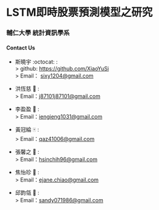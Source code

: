 LSTM即時股票預測模型之研究
========================
### 輔仁大學 統計資訊學系 
#### Contact Us
* 斯曉宇 :octocat: : <br>
\> github: https://github.com/XiaoYuSi  <br>
\> Email： sixy1204@gmail.com  <br>

* 洪恆慈 :bear: : <br>
\> Email：j87101j87101@gmail.com  <br>

* 李盈盈 :frog: : <br>
\> Email：iengieng1031@gmail.com  <br>

* 黃冠綸 :mahjong: : <br>
\> Email：qaz41006@gmail.com  <br>

* 張馨之 :mushroom: : <br>
\> Email：hsinchih96@gmail.com  <br>

* 焦怡珍 :hamster: : <br>
\> Email：ejane.chiao@gmail.com  <br>

* 邱韵瓴 :baby_chick: : <br>
\> Email：sandy071986@gmail.com  <br>

